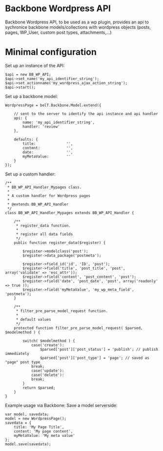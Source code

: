 Backbone Wordpress API
====================

Backbone Wordpress API, to be used as a wp plugin, provides an api to sychronice backbone models/collections with wordpress objects (posts, pages, WP_User, custom post types, attachments,...)
 
Minimal configuration
=======

Set up an instance of the API: 
			
	$api = new BB_WP_API;
	$api->set_name('my_api_identifier_string');
	$api->set_actionname('my_wordpress_ajax_action_string');
	$api->start();
			   
 
Set up a backbone model: 

    WordpressPage = belT.Backbone.Model.extend({
    		
    	// sent to the server to identify the api instance and api handler
    	api: {
    		name: 'my_api_identifier_string',
    		handler: 'review'
    	},		
    	
    	defaults: {
    		title:				'',
    		content:			'',
    		date:				'',
    		myMetaValue:		''
    	}
    });

Set up a custom handler:

	/**
	 * BB_WP_API_Handler_Mypages class.
	 *
	 * A custom handler for Wordpress pages
	 * 
	 * @extends BB_WP_API_Handler
	 */
	class BB_WP_API_Handler_Mypages extends BB_WP_API_Handler {
		
		/**
		 * register_data function.
		 * 
		 * register all data fields	
		 */
		public function register_data($register) {
		
			$register->modelclass('post');
			$register->data_package('postmeta');
					
			$register->field_id('id', 'ID', 'post');
			$register->field('title', 'post_title', 'post', array('validate' => 'esc_attr'));
			$register->field('content', 'post_content', 'post');
			$register->field('date', 'post_date', 'post', array('readonly' => true ));
			$register->field('myMetaValue', 'my_wp_meta_field', 'postmeta');
		}
		
		/**
		 * filter_pre_parse_model_request function.
		 * 
		 * default values
		 */
		protected function filter_pre_parse_model_request( $parsed, $modelmethod ) {
			
			switch( $modelmethod ) {		
				case('create'):
					$parsed['post']['post_status'] = 'publish'; // publish immediately
					$parsed['post']['post_type'] = 'page'; // saved as "page" post type	
				break;
				case('update'):
				case('delete'):				
				break;
			}		
			return $parsed;
		}
	}

Example usage via Backbone:
Save a model serverside:

	var model, savedata;
	model = new WordpressPage();
	savedata = {
		title: 'My Page Title',
		content: 'My page content',
		myMetaValue: 'My meta value'
	};
	model.save(savedata);

